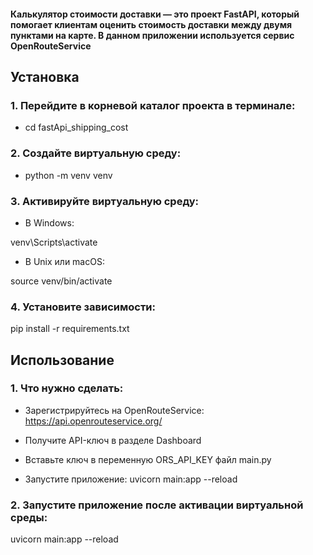 #### Калькулятор стоимости доставки — это проект FastAPI, который помогает клиентам оценить стоимость доставки между двумя пунктами на карте. В данном приложении используется сервис OpenRouteService 


## Установка

### 1. Перейдите в корневой каталог проекта в терминале:

  * cd fastApi_shipping_cost 

### 2. Создайте виртуальную среду:

* python -m venv venv

### 3. Активируйте виртуальную среду:
- В Windows:

venv\Scripts\activate

- В Unix или macOS:

source venv/bin/activate


### 4. Установите зависимости:

pip install -r requirements.txt

## Использование

### 1. Что нужно сделать:
* Зарегистрируйтесь на OpenRouteService:  https://api.openrouteservice.org/

* Получите API-ключ в разделе Dashboard

* Вставьте ключ в переменную ORS_API_KEY файл main.py

* Запустите приложение: uvicorn main:app --reload

### 2. Запустите приложение после активации виртуальной среды:
uvicorn main:app --reload
